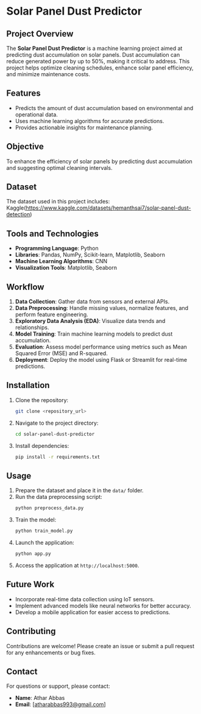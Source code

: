 # Solar Panel Dust Predictor

## Project Overview

The **Solar Panel Dust Predictor** is a machine learning project aimed at predicting dust accumulation on solar panels. Dust accumulation can reduce generated power by up to 50%, making it critical to address. This project helps optimize cleaning schedules, enhance solar panel efficiency, and minimize maintenance costs.

## Features
- Predicts the amount of dust accumulation based on environmental and operational data.
- Uses machine learning algorithms for accurate predictions.
- Provides actionable insights for maintenance planning.

## Objective
To enhance the efficiency of solar panels by predicting dust accumulation and suggesting optimal cleaning intervals.

## Dataset
The dataset used in this project includes:
Kaggle(https://www.kaggle.com/datasets/hemanthsai7/solar-panel-dust-detection)

## Tools and Technologies
- **Programming Language**: Python
- **Libraries**: Pandas, NumPy, Scikit-learn, Matplotlib, Seaborn
- **Machine Learning Algorithms**: CNN
- **Visualization Tools**: Matplotlib, Seaborn

## Workflow
1. **Data Collection**: Gather data from sensors and external APIs.
2. **Data Preprocessing**: Handle missing values, normalize features, and perform feature engineering.
3. **Exploratory Data Analysis (EDA)**: Visualize data trends and relationships.
4. **Model Training**: Train machine learning models to predict dust accumulation.
5. **Evaluation**: Assess model performance using metrics such as Mean Squared Error (MSE) and R-squared.
6. **Deployment**: Deploy the model using Flask or Streamlit for real-time predictions.

## Installation
1. Clone the repository:
   ```bash
   git clone <repository_url>
   ```
2. Navigate to the project directory:
   ```bash
   cd solar-panel-dust-predictor
   ```
3. Install dependencies:
   ```bash
   pip install -r requirements.txt
   ```

## Usage
1. Prepare the dataset and place it in the `data/` folder.
2. Run the data preprocessing script:
   ```bash
   python preprocess_data.py
   ```
3. Train the model:
   ```bash
   python train_model.py
   ```
4. Launch the application:
   ```bash
   python app.py
   ```
5. Access the application at `http://localhost:5000`.

## Future Work
- Incorporate real-time data collection using IoT sensors.
- Implement advanced models like neural networks for better accuracy.
- Develop a mobile application for easier access to predictions.

## Contributing
Contributions are welcome! Please create an issue or submit a pull request for any enhancements or bug fixes.

## Contact
For questions or support, please contact:
- **Name**: Athar Abbas
- **Email**: [atharabbas993@gmail.com]

